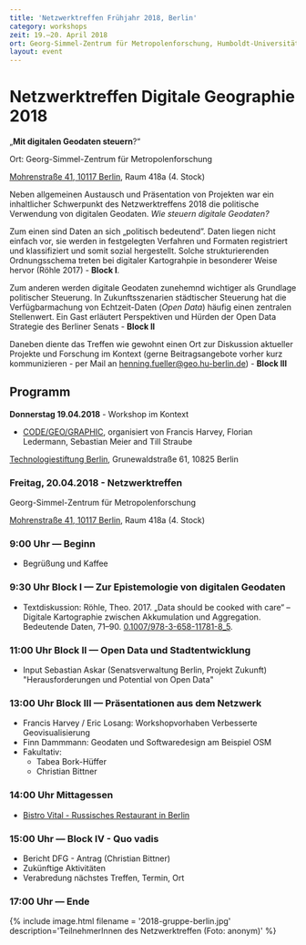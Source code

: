 ```yaml
---
title: 'Netzwerktreffen Frühjahr 2018, Berlin'
category: workshops
zeit: 19.–20. April 2018
ort: Georg-Simmel-Zentrum für Metropolenforschung, Humboldt-Universität zu Berlin
layout: event
---
```


# Netzwerktreffen Digitale Geographie 2018  

  „**Mit digitalen Geodaten steuern**?“  

Ort: Georg-Simmel-Zentrum für Metropolenforschung

[Mohrenstraße 41, 10117 Berlin](https://goo.gl/maps/KQqze2MATgq),
Raum 418a
(4. Stock)


Neben allgemeinen Austausch und Präsentation von Projekten war ein inhaltlicher Schwerpunkt des Netzwerktreffens 2018 die politische Verwendung von digitalen Geodaten. _Wie steuern digitale Geodaten?_

Zum einen sind Daten an sich „politisch bedeutend”. Daten liegen nicht einfach vor, sie werden in festgelegten Verfahren und Formaten registriert und klassifiziert und somit sozial hergestellt. Solche strukturierenden Ordnungsschema treten bei digitaler Kartograhpie in besonderer Weise hervor (Röhle 2017) - **Block I**.

Zum anderen werden digitale Geodaten zunehemnd wichtiger als Grundlage politischer Steuerung. In Zukunftsszenarien städtischer Steuerung hat die Verfügbarmachung von Echtzeit-Daten (_Open Data_) häufig einen zentralen Stellenwert. Ein Gast erläutert Perspektiven und Hürden der Open Data Strategie des Berliner Senats - **Block II**

Daneben diente das Treffen wie gewohnt einen Ort zur Diskussion aktueller Projekte und Forschung im Kontext (gerne Beitragsangebote vorher kurz kommunizieren - per Mail an [henning.fueller@geo.hu-berlin.de](mailto:henning.fueller@geo.hu-berlin.de)) - **Block III**



## Programm

**Donnerstag 19.04.2018** - Workshop im Kontext

- [CODE/GEO/GRAPHIC](http://code-geo-graphic.com), organisiert von Francis Harvey, Florian Ledermann, Sebastian Meier and Till Straube

[Technologiestiftung Berlin](https://www.technologiestiftung-berlin.de/en/foundation/directions-contact/), Grunewaldstraße 61, 10825 Berlin



### Freitag, 20.04.2018 - Netzwerktreffen

Georg-Simmel-Zentrum für Metropolenforschung

[Mohrenstraße 41, 10117 Berlin](https://goo.gl/maps/KQqze2MATgq),
Raum 418a
(4. Stock)

### 9:00 Uhr — Beginn
- Begrüßung und Kaffee

### 9:30 Uhr Block I — Zur Epistemologie von digitalen Geodaten
- Textdiskussion:
Röhle, Theo. 2017. „Data should be cooked with care“ – Digitale Kartographie zwischen Akkumulation und Aggregation. Bedeutende Daten, 71–90.
[0.1007/978-3-658-11781-8_5](https://doi.org/10.1007/978-3-658-11781-8_5).

### 11:00 Uhr Block II — Open Data und Stadtentwicklung
- Input Sebastian Askar (Senatsverwaltung Berlin, Projekt Zukunft)
            "Herausforderungen und Potential von Open Data"

### 13:00 Uhr Block III — Präsentationen aus dem Netzwerk
- Francis Harvey / Eric Losang: Workshopvorhaben Verbesserte Geovisualisierung
- Finn Dammmann: Geodaten und Softwaredesign am Beispiel OSM
- Fakultativ:
    - Tabea Bork-Hüffer
    - Christian Bittner

### 14:00 Uhr Mittagessen
- [Bistro Vital - Russisches Restaurant in Berlin](http://bistro-vital.business.site)

### 15:00 Uhr — Block IV - **Quo vadis**
- Bericht DFG - Antrag (Christian Bittner)
- Zukünftige Aktivitäten
- Verabredung nächstes Treffen, Termin, Ort

### 17:00 Uhr — Ende


{% include image.html filename = '2018-gruppe-berlin.jpg' description='TeilnehmerInnen des Netzwerktreffen (Foto: anonym)' %}